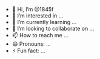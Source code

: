 - 👋 Hi, I’m @1845f
- 👀 I’m interested in ...
- 🌱 I’m currently learning ...
- 💞️ I’m looking to collaborate on ...
- 📫 How to reach me ...
- 😄 Pronouns: ...
- ⚡ Fun fact: ...

<!---
1845f/1845f is a ✨ special ✨ repository because its `README.md` (this file) appears on your GitHub profile.
You can click the Preview link to take a look at your changes.
--->
